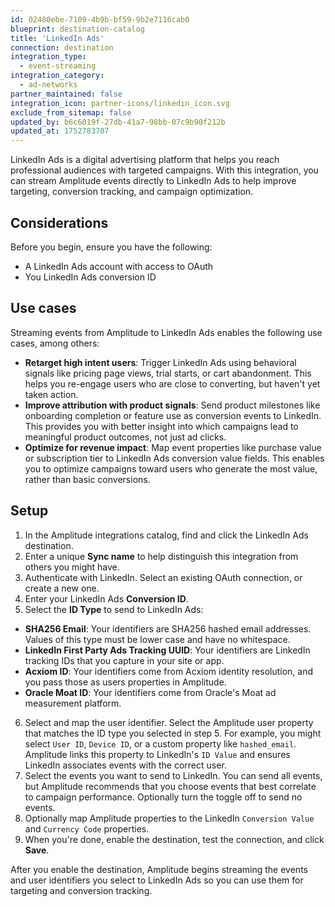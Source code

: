 ```yaml
---
id: 02480ebe-7109-4b9b-bf59-9b2e7116cab0
blueprint: destination-catalog
title: 'LinkedIn Ads'
connection: destination
integration_type:
  - event-streaming
integration_category:
  - ad-networks
partner_maintained: false
integration_icon: partner-icons/linkedin_icon.svg
exclude_from_sitemap: false
updated_by: b6c6019f-27db-41a7-98bb-07c9b90f212b
updated_at: 1752783707
---
```


LinkedIn Ads is a digital advertising platform that helps you reach professional audiences with targeted campaigns. With this integration, you can stream Amplitude events directly to LinkedIn Ads to help improve targeting, conversion tracking, and campaign optimization.

## Considerations

Before you begin, ensure you have the following:

- A LinkedIn Ads account with access to OAuth
- You LinkedIn Ads conversion ID

## Use cases

Streaming events from Amplitude to LinkedIn Ads enables the following use cases, among others:

* **Retarget high intent users**: Trigger LinkedIn Ads using behavioral signals like pricing page views, trial starts, or cart abandonment. This helps you re-engage users who are close to converting, but haven't yet taken action.
* **Improve attribution with product signals**: Send product milestones like onboarding completion or feature use as conversion events to LinkedIn. This provides you with better insight into which campaigns lead to meaningful product outcomes, not just ad clicks.
* **Optimize for revenue impact**: Map event properties like purchase value or subscription tier to LinkedIn Ads conversion value fields. This enables you to optimize campaigns toward users who generate the most value, rather than basic conversions.

## Setup

1. In the Amplitude integrations catalog, find and click the LinkedIn Ads destination.
2. Enter a unique **Sync name** to help distinguish this integration from others you might have.
3. Authenticate with LinkedIn. Select an existing OAuth connection, or create a new one.
4. Enter your LinkedIn Ads **Conversion ID**.
5. Select the **ID Type** to send to LinkedIn Ads:

  * **SHA256 Email**: Your identifiers are SHA256 hashed email addresses. Values of this type must be lower case and have no whitespace.
  * **LinkedIn First Party Ads Tracking UUID**: Your identifiers are LinkedIn tracking IDs that you capture in your site or app.
  * **Acxiom ID**: Your identifiers come from Acxiom identity resolution, and you pass those as users properties in Amplitude.
  * **Oracle Moat ID**: Your identifiers come from Oracle's Moat ad measurement platform.

6. Select and map the user identifier. Select the Amplitude user property that matches the ID type you selected in step 5. For example, you might select `User ID`, `Device ID`, or a custom property like `hashed_email`. Amplitude links this property to LinkedIn's `ID Value` and ensures LinkedIn associates events with the correct user.
7. Select the events you want to send to LinkedIn. You can send all events, but Amplitude recommends that you choose events that best correlate to campaign performance. Optionally turn the toggle off to send no events.
8. Optionally map Amplitude properties to the LinkedIn `Conversion Value` and `Currency Code` properties.
9. When you're done, enable the destination, test the connection, and click **Save**.

After you enable the destination, Amplitude begins streaming the events and user identifiers you select to LinkedIn Ads so you can use them for targeting and conversion tracking.


